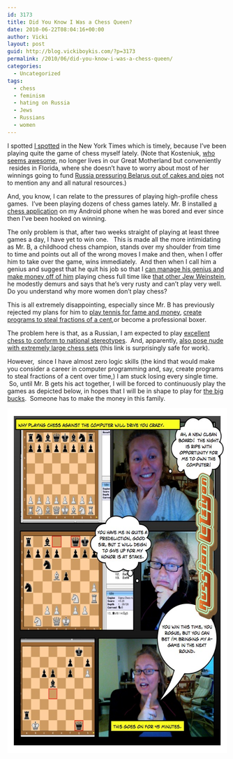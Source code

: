```yaml
---
id: 3173
title: Did You Know I Was a Chess Queen?
date: 2010-06-22T08:04:16+00:00
author: Vicki
layout: post
guid: http://blog.vickiboykis.com/?p=3173
permalink: /2010/06/did-you-know-i-was-a-chess-queen/
categories:
  - Uncategorized
tags:
  - chess
  - feminism
  - hating on Russia
  - Jews
  - Russians
  - women
---
```

I spotted [I spotted](http://gambit.blogs.nytimes.com/2010/06/21/nice-view-how-about-a-game-of-chess/) in the New York Times which is timely, because I&#8217;ve been playing quite the game of chess myself lately. (Note that Kosteniuk, [who seems awesome](http://www.chessblog.com/2010/05/kosteniuk-cori-chess-match-in-machu.html), no longer lives in our Great Motherland but conveniently  resides in Florida, where she doesn&#8217;t have to worry about most of her winnings going to fund [Russia pressuring Belarus out of cakes and pies](http://www.robertamsterdam.com/2010/06/energy_blast_-_june_22_2010.htm) not to mention any and all natural resources.)

And, you know, I can relate to the pressures of playing high-profile chess games.  I&#8217;ve been playing dozens of chess games lately. Mr. B installed [a chess application](http://en.androidwiki.com/wiki/Chess_for_Android) on my Android phone when he was bored and ever since then I&#8217;ve been hooked on winning.

The only problem is that, after two weeks straight of playing at least three games a day, I have yet to win one.   This is made all the more intimidating as Mr. B, a childhood chess champion, stands over my shoulder from time to time and points out all of the wrong moves I make and then, when I offer him to take over the game, wins immediately.  And then when I call him a genius and suggest that he quit his job so that I [can manage his genius and make money off of him](http://www.chesstour.com/wo10.htm) playing chess full time like [that other Jew Weinstein](http://en.wikipedia.org/wiki/Garry_Kasparov), he modestly demurs and says that he&#8217;s very rusty and can&#8217;t play very well. Do you understand why more women don&#8217;t play chess?

This is all extremely disappointing, especially since Mr. B has previously rejected my plans for him to [play tennis for fame and money](http://wiki.answers.com/Q/Federer_net_worth), [create programs to steal fractions of a cent](http://www.imdb.com/title/tt0151804/quotes?qt0996772),or become a professional boxer.

The problem here is that, as a Russian, I am expected to play [excellent chess to conform to national stereotypes](http://www.nytimes.com/2005/11/27/fashion/sundaystyles/27CHESS.html).  And, apparently, [also pose nude with extremely large chess sets](http://russianwomen.wordpress.com/2010/03/18/another-beautiful-chess-grandmaster-from-belarus/) (this link is surprisingly safe for work).

However,  since I have almost zero logic skills (the kind that would make you consider a career in computer programming and, say, create programs to steal fractions of a cent over time,) I am stuck losing every single time.  So, until Mr. B gets his act together, I will be forced to continuously play the games as depicted below, in hopes that I will be in shape to play for [the big bucks](http://www.chesstour.com/wo10.htm).  Someone has to make the money in this family.

[<img class="aligncenter size-full wp-image-3172" title="Page_1" src="https://raw.githubusercontent.com/veekaybee/wlb/gh-pages/assets/images/2010/06/Page_14.jpg" alt="" width="612" height="792" />](https://raw.githubusercontent.com/veekaybee/wlb/gh-pages/assets/images/2010/06/Page_14.jpg)